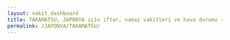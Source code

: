 ```yaml
---
layout: vakit_dashboard
title: TAKAMATSU, JAPONYA için iftar, namaz vakitleri ve hava durumu - ilçe/eyalet seç
permalink: /JAPONYA/TAKAMATSU/
---
```


<script type="text/javascript">
  var GLOBAL_COUNTRY = 'JAPONYA';
  var GLOBAL_CITY = 'TAKAMATSU';
  var GLOBAL_STATE = '';
  var lat = 72;
  var lon = 21;
</script>
